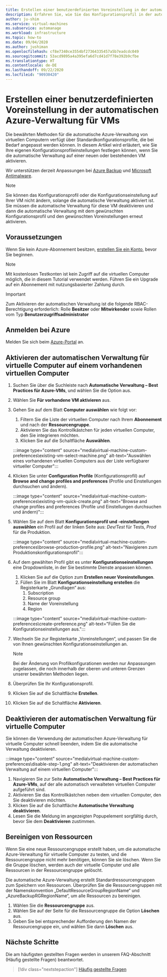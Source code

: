 ```yaml
---
title: Erstellen einer benutzerdefinierten Voreinstellung in der automatischen Azure-Verwaltung für VMs
description: Erfahren Sie, wie Sie das Konfigurationsprofil in der automatischen Azure-Verwaltung für VMs anpassen und Ihre eigenen Voreinstellungen festlegen können.
author: ju-shim
ms.service: virtual-machines
ms.subservice: automanage
ms.workload: infrastructure
ms.topic: how-to
ms.date: 09/04/2020
ms.author: jushiman
ms.openlocfilehash: cf8e7340ce3554bf27364335457a5b7eadcdc049
ms.sourcegitcommit: 53acd9895a4a395efa6d7cd41d7f78e392b9cfbe
ms.translationtype: HT
ms.contentlocale: de-DE
ms.lasthandoff: 09/22/2020
ms.locfileid: "90930420"
---
```

# <a name="create-a-custom-preference-in-azure-automanage-for-vms"></a>Erstellen einer benutzerdefinierten Voreinstellung in der automatischen Azure-Verwaltung für VMs

Die bewährten Methoden für die automatische Azure-Verwaltung von virtuellen Computern verfügt über Standardkonfigurationsprofile, die bei Bedarf angepasst werden können. In diesem Artikel wird erläutert, wie Sie Ihre eigenen Konfigurationsprofileinstellungen festlegen können, wenn Sie die automatische Verwaltung auf einer neuen oder bestehenden VM aktivieren.

Wir unterstützen derzeit Anpassungen bei [Azure Backup](..\backup\backup-azure-arm-vms-prepare.md#create-a-custom-policy) und [Microsoft Antimalware](../security/fundamentals/antimalware.md#default-and-custom-antimalware-configuration).


> [!NOTE]
> Sie können das Konfigurationsprofil oder die Konfigurationseinstellung auf Ihrer VM nicht ändern, solange die automatische Verwaltung aktiviert ist. Sie müssen die automatische Verwaltung für diese VM deaktivieren und dann die automatische Verwaltung mit dem gewünschten Konfigurationsprofil und den gewünschten Voreinstellungen erneut aktivieren.


## <a name="prerequisites"></a>Voraussetzungen

Wenn Sie kein Azure-Abonnement besitzen, [erstellen Sie ein Konto](https://azure.microsoft.com/pricing/purchase-options/pay-as-you-go/), bevor Sie beginnen.

> [!NOTE]
> Mit kostenlosen Testkonten ist kein Zugriff auf die virtuellen Computer möglich, die in diesem Tutorial verwendet werden. Führen Sie ein Upgrade auf ein Abonnement mit nutzungsbasierter Zahlung durch.

> [!IMPORTANT]
> Zum Aktivieren der automatischen Verwaltung ist die folgende RBAC-Berechtigung erforderlich: Rolle **Besitzer** oder **Mitwirkender** sowie Rollen vom Typ **Benutzerzugriffsadministrator**


## <a name="sign-in-to-azure"></a>Anmelden bei Azure

Melden Sie sich beim [Azure-Portal](https://portal.azure.com/) an.


## <a name="enable-automanage-for-vms-on-an-existing-vm"></a>Aktivieren der automatischen Verwaltung für virtuelle Computer auf einem vorhandenen virtuellen Computer

1. Suchen Sie über die Suchleiste nach **Automatische Verwaltung – Best Practices für Azure-VMs**, und wählen Sie die Option aus.

2. Wählen Sie **Für vorhandene VM aktivieren** aus.

3. Gehen Sie auf dem Blatt **Computer auswählen** wie folgt vor:
    1. Filtern Sie die Liste der virtuellen Computer nach Ihrem **Abonnement** und nach der **Ressourcengruppe**.
    1. Aktivieren Sie das Kontrollkästchen für jeden virtuellen Computer, den Sie integrieren möchten.
    1. Klicken Sie auf die Schaltfläche **Auswählen**.

    :::image type="content" source="media\virtual-machine-custom-preferences\existing-vm-select-machine.png" alt-text="Auswählen eines vorhandenen virtuellen Computers aus der Liste verfügbarer virtueller Computer":::

4. Klicken Sie unter **Configuration Profile** (Konfigurationsprofil) auf **Browse and change profiles and preferences** (Profile und Einstellungen durchsuchen und ändern).

    :::image type="content" source="media\virtual-machine-custom-preferences\existing-vm-quick-create.png" alt-text="Browse and change profiles and preferences (Profile und Einstellungen durchsuchen und ändern)":::

5. Wählen Sie auf dem Blatt **Konfigurationsprofil und -einstellungen auswählen** ein Profil auf der linken Seite aus: *Dev/Test* für Tests, *Prod* für die Produktion.

    :::image type="content" source="media\virtual-machine-custom-preferences\browse-production-profile.png" alt-text="Navigieren zum Produktionskonfigurationsprofil":::

6. Auf dem gewählten Profil gibt es unter **Konfigurationseinstellungen** eine Dropdownliste, in der Sie bestimmte Dienste anpassen können.
    1. Klicken Sie auf die Option zum **Erstellen neuer Voreinstellungen**.
    1. Füllen Sie im Blatt **Konfigurationseinstellung erstellen** die Registerkarte „Grundlagen“ aus:
        1. Subscription
        1. Resource group
        1. Name der Voreinstellung
        1. Region

    :::image type="content" source="media\virtual-machine-custom-preferences\create-preference.png" alt-text="Füllen Sie die Konfigurationseinstellungen aus.":::

7. Wechseln Sie zur Registerkarte „Voreinstellungen“, und passen Sie die von Ihnen gewünschten Konfigurationseinstellungen an.
        
    > [!NOTE]
    > Bei der Änderung von Profilkonfigurationen werden nur Anpassungen zugelassen, die noch innerhalb der oberen und unteren Grenzen unserer bewährten Methoden liegen.

8. Überprüfen Sie Ihr Konfigurationsprofil.
9. Klicken Sie auf die Schaltfläche **Erstellen**.

10. Klicken Sie auf die Schaltfläche **Aktivieren**.


## <a name="disable-automanage-for-vms"></a>Deaktivieren der automatischen Verwaltung für virtuelle Computer

Sie können die Verwendung der automatischen Azure-Verwaltung für virtuelle Computer schnell beenden, indem Sie die automatische Verwaltung deaktivieren.

:::image type="content" source="media\virtual-machine-custom-preferences\disable-step-1.png" alt-text="Deaktivieren der automatischen Verwaltung auf einem virtuellen Computer":::

1. Navigieren Sie zur Seite **Automatische Verwaltung – Best Practices für Azure-VMs**, auf der alle automatisch verwalteten virtuellen Computer aufgeführt sind.
1. Aktivieren Sie das Kontrollkästchen neben dem virtuellen Computer, den Sie deaktivieren möchten.
1. Klicken Sie auf die Schaltfläche **Automatische Verwaltung deaktivieren**.
1. Lesen Sie die Meldung im angezeigten Popupelement sorgfältig durch, bevor Sie dem **Deaktivieren** zustimmen.


## <a name="clean-up-resources"></a>Bereinigen von Ressourcen

Wenn Sie eine neue Ressourcengruppe erstellt haben, um die automatische Azure-Verwaltung für virtuelle Computer zu testen, und die Ressourcengruppe nicht mehr benötigen, können Sie sie löschen. Wenn Sie die Gruppe löschen, werden auch der virtuelle Computer und alle Ressourcen in der Ressourcengruppe gelöscht.

Die automatische Azure-Verwaltung erstellt Standardressourcengruppen zum Speichern von Ressourcen. Überprüfen Sie die Ressourcengruppen mit der Namenskonvention „DefaultResourceGroupRegionName“ und „AzureBackupRGRegionName“, um alle Ressourcen zu bereinigen.

1. Wählen Sie die **Ressourcengruppe** aus.
1. Wählen Sie auf der Seite für die Ressourcengruppe die Option **Löschen** aus.
1. Geben Sie bei entsprechender Aufforderung den Namen der Ressourcengruppe ein, und wählen Sie dann **Löschen** aus.


## <a name="next-steps"></a>Nächste Schritte 

Die am häufigsten gestellten Fragen werden in unserem FAQ-Abschnitt (Häufig gestellte Fragen) beantwortet. 

> [!div class="nextstepaction"]
> [Häufig gestellte Fragen](faq.md)